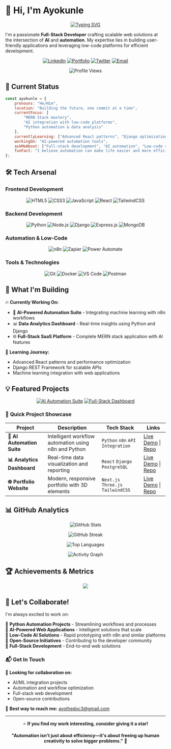# 👋 Hi, I'm Ayokunle

<div align="center">

[![Typing SVG](https://readme-typing-svg.herokuapp.com?font=Fira+Code&size=24&pause=1000&color=4CAF50&center=true&vCenter=true&width=600&lines=Full-Stack+Developer+%F0%9F%9A%80;AI+%26+Automation+Enthusiast+%F0%9F%A4%96;Building+Scalable+Web+Solutions+%F0%9F%8C%90;Low-Code+Innovation+Expert+%E2%9A%A1)](https://git.io/typing-svg)

</div>

I'm a passionate **Full-Stack Developer** crafting scalable web solutions at the intersection of **AI** and **automation**. My expertise lies in building user-friendly applications and leveraging low-code platforms for efficient development.

<div align="center">
 
[![LinkedIn](https://img.shields.io/badge/LinkedIn-0077B5?style=for-the-badge&logo=linkedin&logoColor=white)](https://www.linkedin.com/in/ayothedoc)
[![Portfolio](https://img.shields.io/badge/Portfolio-4CAF50?style=for-the-badge&logo=google-chrome&logoColor=white)](https://www.ayothedoc.com/)
[![Twitter](https://img.shields.io/badge/X-000000?style=for-the-badge&logo=x&logoColor=white)](https://x.com/ayothedoc)
[![Email](https://img.shields.io/badge/Gmail-D14836?style=for-the-badge&logo=gmail&logoColor=white)](mailto:ayothedoc3@gmail.com)

![Profile Views](https://komarev.com/ghpvc/?username=ayothedoc3&color=4CAF50&style=for-the-badge)

</div>

## 🚀 Current Status

```javascript
const ayokunle = {
    pronouns: "He/Him",
    location: "Building the future, one commit at a time",
    currentFocus: [
        "MERN Stack mastery",
        "AI integration with low-code platforms", 
        "Python automation & data analysis"
    ],
    currentlyLearning: ["Advanced React patterns", "Django optimization", "n8n workflows"],
    workingOn: "AI-powered automation tools",
    askMeAbout: ["Full-stack development", "AI automation", "Low-code solutions"],
    funFact: "I believe automation can make life easier and more efficient! ⚡"
};
```

## 🛠️ Tech Arsenal

### **Frontend Development**
<div align="center">

![HTML5](https://img.shields.io/badge/HTML5-E34F26?style=for-the-badge&logo=html5&logoColor=white)
![CSS3](https://img.shields.io/badge/CSS3-1572B6?style=for-the-badge&logo=css3&logoColor=white)
![JavaScript](https://img.shields.io/badge/JavaScript-F7DF1E?style=for-the-badge&logo=javascript&logoColor=black)
![React](https://img.shields.io/badge/React-20232A?style=for-the-badge&logo=react&logoColor=61DAFB)
![TailwindCSS](https://img.shields.io/badge/Tailwind_CSS-38B2AC?style=for-the-badge&logo=tailwind-css&logoColor=white)

</div>

### **Backend Development**
<div align="center">

![Python](https://img.shields.io/badge/Python-3776AB?style=for-the-badge&logo=python&logoColor=white)
![Node.js](https://img.shields.io/badge/Node.js-43853D?style=for-the-badge&logo=node.js&logoColor=white)
![Django](https://img.shields.io/badge/Django-092E20?style=for-the-badge&logo=django&logoColor=white)
![Express.js](https://img.shields.io/badge/Express.js-404D59?style=for-the-badge)
![MongoDB](https://img.shields.io/badge/MongoDB-4EA94B?style=for-the-badge&logo=mongodb&logoColor=white)

</div>

### **Automation & Low-Code**
<div align="center">

![n8n](https://img.shields.io/badge/n8n-41BDF5?style=for-the-badge&logo=n8n&logoColor=white)
![Zapier](https://img.shields.io/badge/Zapier-FF4A00?style=for-the-badge&logo=zapier&logoColor=white)
![Power Automate](https://img.shields.io/badge/Power_Automate-0066FF?style=for-the-badge&logo=power-automate&logoColor=white)

</div>

### **Tools & Technologies**
<div align="center">

![Git](https://img.shields.io/badge/Git-F05032?style=for-the-badge&logo=git&logoColor=white)
![Docker](https://img.shields.io/badge/Docker-2496ED?style=for-the-badge&logo=docker&logoColor=white)
![VS Code](https://img.shields.io/badge/VS_Code-007ACC?style=for-the-badge&logo=visual-studio-code&logoColor=white)
![Postman](https://img.shields.io/badge/Postman-FF6C37?style=for-the-badge&logo=postman&logoColor=white)

</div>

## 💼 What I'm Building

🔥 **Currently Working On:**
- 🤖 **AI-Powered Automation Suite** - Integrating machine learning with n8n workflows
- 📊 **Data Analytics Dashboard** - Real-time insights using Python and Django
- 🌐 **Full-Stack SaaS Platform** - Complete MERN stack application with AI features

🌱 **Learning Journey:**
- Advanced React patterns and performance optimization
- Django REST Framework for scalable APIs
- Machine learning integration with web applications

## 💡 Featured Projects

<div align="center">

[![AI Automation Suite](https://github-readme-stats.vercel.app/api/pin/?username=ayothedoc3&repo=ai-automation-suite&theme=tokyonight&hide_border=true&bg_color=0D1117)](https://github.com/ayothedoc3/ai-automation-suite)
[![Full-Stack Dashboard](https://github-readme-stats.vercel.app/api/pin/?username=ayothedoc3&repo=fullstack-dashboard&theme=tokyonight&hide_border=true&bg_color=0D1117)](https://github.com/ayothedoc3/fullstack-dashboard)

</div>

### 🚀 **Quick Project Showcase**

| Project | Description | Tech Stack | Links |
|---------|-------------|------------|-------|
| **🤖 AI Automation Suite** | Intelligent workflow automation using n8n and Python | `Python` `n8n` `API Integration` | [Live Demo](https://your-demo-link.com) \| [Repo](https://github.com/ayothedoc3/ai-automation-suite) |
| **📊 Analytics Dashboard** | Real-time data visualization and reporting | `React` `Django` `PostgreSQL` | [Live Demo](https://your-demo-link.com) \| [Repo](https://github.com/ayothedoc3/analytics-dashboard) |
| **🌐 Portfolio Website** | Modern, responsive portfolio with 3D elements | `Next.js` `Three.js` `TailwindCSS` | [Live Demo](https://ayothedoc.com) \| [Repo](https://github.com/ayothedoc3/portfolio) |

## 📊 GitHub Analytics

<div align="center">
 
![GitHub Stats](https://github-readme-stats.vercel.app/api?username=ayothedoc3&show_icons=true&theme=tokyonight&hide_border=true&count_private=true&bg_color=0D1117&include_all_commits=true)
 
![GitHub Streak](https://github-readme-streak-stats.herokuapp.com/?user=ayothedoc3&theme=tokyonight&hide_border=true&background=0D1117)

</div>

<div align="center">
 
![Top Languages](https://github-readme-stats.vercel.app/api/top-langs/?username=ayothedoc3&layout=donut&theme=tokyonight&hide_border=true&bg_color=0D1117&langs_count=8)

![Activity Graph](https://github-readme-activity-graph.vercel.app/graph?username=ayothedoc3&theme=tokyo-night&bg_color=0D1117&hide_border=true)

</div>

## 🏆 Achievements & Metrics

<div align="center">

![](https://github-profile-trophy.vercel.app/?username=ayothedoc3&theme=tokyonight&no-frame=true&no-bg=true&margin-w=4&row=1)

</div>

## 🤝 Let's Collaborate!

I'm always excited to work on:

🔹 **Python Automation Projects** - Streamlining workflows and processes  
🔹 **AI-Powered Web Applications** - Intelligent solutions that scale  
🔹 **Low-Code AI Solutions** - Rapid prototyping with n8n and similar platforms  
🔹 **Open-Source Initiatives** - Contributing to the developer community  
🔹 **Full-Stack Development** - End-to-end web solutions  

### 📬 Get In Touch

💬 **Looking for collaboration on:**
- AI/ML integration projects
- Automation and workflow optimization
- Full-stack web development
- Open-source contributions

📧 **Best way to reach me:** [ayothedoc3@gmail.com](mailto:ayothedoc3@gmail.com)

<div align="center">

---

⭐ **If you find my work interesting, consider giving it a star!**

**"Automation isn't just about efficiency—it's about freeing up human creativity to solve bigger problems."** 🚀

</div>

